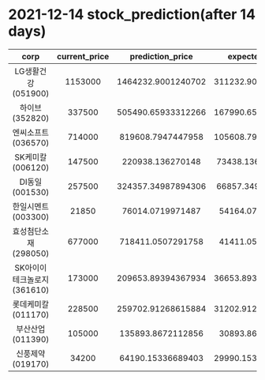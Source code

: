 # 2021-12-14 stock_prediction(after 14 days)

|   corp   |   current_price   |   prediction_price   |   expected_profit   |
|:--------:|:-----------------:|:--------------------:|:-------------------:|
|LG생활건강(051900)|1153000|1464232.9001240702|311232.90012407023|
|하이브(352820)|337500|505490.65933312266|167990.65933312266|
|엔씨소프트(036570)|714000|819608.7947447958|105608.79474479577|
|SK케미칼(006120)|147500|220938.136270148|73438.13627014801|
|DI동일(001530)|257500|324357.34987894306|66857.34987894306|
|한일시멘트(003300)|21850|76014.0719971487|54164.0719971487|
|효성첨단소재(298050)|677000|718411.0507291758|41411.0507291758|
|SK아이이테크놀로지(361610)|173000|209653.89394367934|36653.893943679344|
|롯데케미칼(011170)|228500|259702.91268615884|31202.912686158845|
|부산산업(011390)|105000|135893.8672112856|30893.8672112856|
|신풍제약(019170)|34200|64190.15336689403|29990.153366894032|
